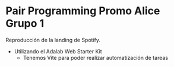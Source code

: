 # Pair Programming Promo Alice Grupo 1

Reproducción de la landing de Spotify.

- Utilizando el Adalab Web Starter Kit
  -  Tenemos Vite para poder realizar automatización de tareas
